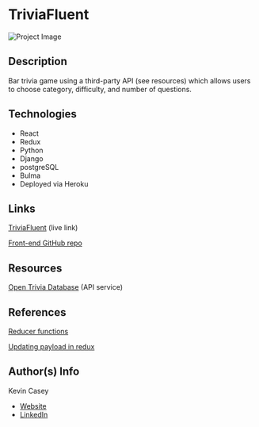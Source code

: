 # TriviaFluent

![Project Image](https://i.imgur.com/pytDVVc.jpg)

## Description 

Bar trivia game using a third-party API (see resources) which allows users to choose category, difficulty, and number of questions.

## Technologies
- React
- Redux
- Python
- Django
- postgreSQL
- Bulma
- Deployed via Heroku

## Links

[TriviaFluent](https://ga-capstone-front.herokuapp.com/) (live link)

[Front-end GitHub repo](https://github.com/kevinjcasey/capstone-frontend)

## Resources

[Open Trivia Database](https://opentdb.com/) (API service)

## References

[Reducer functions](https://redux.js.org/usage/structuring-reducers/refactoring-reducer-example)

[Updating payload in redux](https://redux.js.org/tutorials/fundamentals/part-2-concepts-data-flow)

## Author(s) Info
Kevin Casey
- [Website](https://kevinjcasey.com/)
- [LinkedIn](https://www.linkedin.com/in/kevin-j-casey/)
